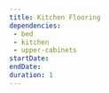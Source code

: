 ```yaml
---
title: Kitchen Flooring
dependencies:
 - bed
 - kitchen
 - upper-cabinets
startDate:
endDate:
duration: 1
---
```

